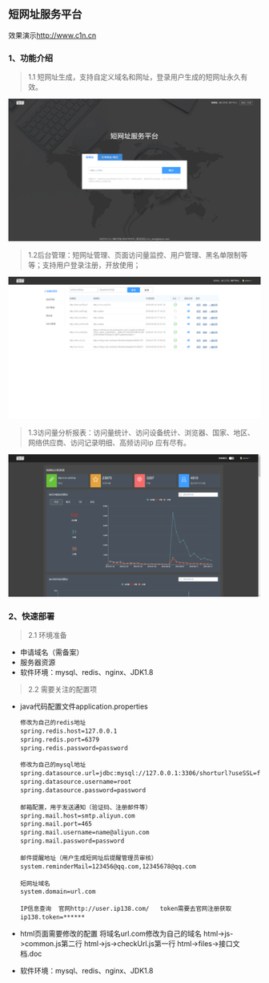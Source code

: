## 短网址服务平台
效果演示<http://www.c1n.cn>
### 1、功能介绍

> 1.1 短网址生成，支持自定义域名和网址，登录用户生成的短网址永久有效。

[![url](https://raw.githubusercontent.com/liwei128/short_url/master/img/home.png)](https://raw.githubusercontent.com/liwei128/short_url/master/img/home.png)

> 1.2后台管理：短网址管理、页面访问量监控、用户管理、黑名单限制等等；支持用户登录注册，开放使用；

[![url](https://raw.githubusercontent.com/liwei128/short_url/master/img/manager.png)](https://raw.githubusercontent.com/liwei128/short_url/master/img/manager.png)

> 1.3访问量分析报表：访问量统计、访问设备统计、浏览器、国家、地区、网络供应商、访问记录明细、高频访问ip 应有尽有。

[![url](https://raw.githubusercontent.com/liwei128/short_url/master/img/flowData.png)](https://raw.githubusercontent.com/liwei128/short_url/master/img/flowData.png)

### 2、快速部署
> 2.1 环境准备
* 申请域名（需备案）
* 服务器资源
* 软件环境：mysql、redis、nginx、JDK1.8
> 2.2 需要关注的配置项
* java代码配置文件application.properties
    ```html
    修改为自己的redis地址
    spring.redis.host=127.0.0.1
    spring.redis.port=6379
    spring.redis.password=password
    
    修改为自己的mysql地址
    spring.datasource.url=jdbc:mysql://127.0.0.1:3306/shorturl?useSSL=false&useUnicode=true&characterEncoding=utf8
    spring.datasource.username=root
    spring.datasource.password=password
    
    邮箱配置，用于发送通知（验证码、注册邮件等）
    spring.mail.host=smtp.aliyun.com
    spring.mail.port=465
    spring.mail.username=name@aliyun.com
    spring.mail.password=password
    
    邮件提醒地址（用户生成短网址后提醒管理员审核）
    system.reminderMail=123456@qq.com,12345678@qq.com
    
    短网址域名
    system.domain=url.com
    
    IP信息查询  官网http://user.ip138.com/   token需要去官网注册获取
    ip138.token=******
    ```
* html页面需要修改的配置
    将域名url.com修改为自己的域名
    html->js->common.js第二行
    html->js->checkUrl.js第一行
    html->files->接口文档.doc
    
* 软件环境：mysql、redis、nginx、JDK1.8
    

